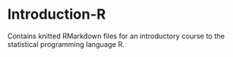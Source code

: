 # Introduction-R
Contains knitted RMarkdown files for an introductory course to the statistical programming language R.
